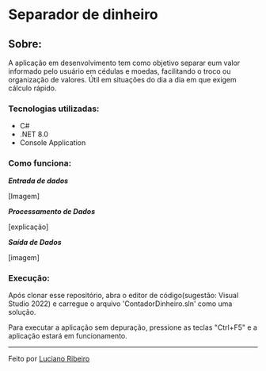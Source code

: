 # Separador de dinheiro

## Sobre:

A aplicação em desenvolvimento tem como objetivo separar eum valor informado pelo usuário em cédulas e moedas, facilitando o troco ou organização de valores. Útil em situações do dia a dia em que exigem cálculo rápido.

### Tecnologias utilizadas:

 - C#
 - .NET 8.0
 - Console Application

### Como funciona:

***Entrada de dados***

[Imagem]

***Processamento de Dados***

[explicação]

***Saída de Dados***

[imagem]

### Execução:
Após clonar esse repositório, abra o editor de código(sugestão: Visual Studio 2022) e carregue o arquivo 'ContadorDinheiro.sln' como uma solução.

Para executar a aplicação sem depuração, pressione as teclas "Ctrl+F5" e a aplicação estará em funcionamento.

---
Feito por [Luciano Ribeiro](https://github.com/LucianoR8)
